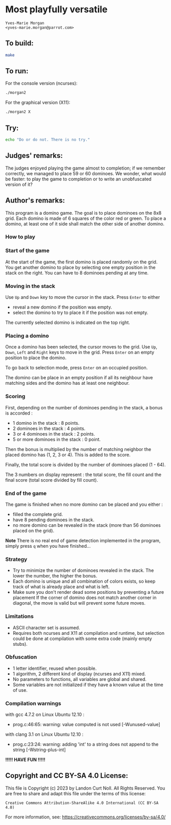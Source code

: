 # Most playfully versatile

    Yves-Marie Morgan  
    <yves-marie.morgan@parrot.com>  

## To build:

```sh
make
```

## To run:

For the console version (ncurses):

```sh
./morgan2
```

For the graphical version (X11):

```sh
./morgan2 X
```

## Try:

```sh
echo "Do or do not. There is no try."
```

## Judges' remarks:

The judges enjoyed playing the game almost to completion; if we remember correctly, 
we managed to place 59 or 60 dominoes. We wonder, what would be faster: to play the game to completion
or to write an unobfuscated version of it?

## Author's remarks:

This program is a domino game. The goal is to place dominoes on the 8x8 grid.
Each domino is made of 6 squares of the color red or green. To place a domino,
at least one of it side shall match the other side of another domino.

### How to play

### Start of the game

At the start of the game, the first domino is placed randomly on the grid. You
get another domino to place by selecting one empty position in the stack on the
right. You can have to 8 dominoes pending at any time.

### Moving in the stack

Use `Up` and `Down` key to move the cursor in the stack. Press `Enter` to either

* reveal a new domino if the position was empty.
* select the domino to try to place it if the position was not empty.

The currently selected domino is indicated on the top right.

### Placing a domino

Once a domino has been selected, the cursor moves to the grid. Use `Up`, `Down`,
`Left` and `Right` keys to move in the grid. Press `Enter` on an empty position
to place the domino.

To go back to selection mode, press `Enter` on an occupied position.

The domino can be place in an empty position if all its neighbour have matching
sides and the domino has at least one neighbour.

### Scoring

First, depending on the number of dominoes pending in the stack, a bonus is
accorded :
* 1 domino in the stack : 8 points.
* 2 dominoes in the stack : 4 points.
* 3 or 4 dominoes in the stack : 2 points.
* 5 or more dominoes in the stack : 0 point.

Then the bonus is multiplied by the number of matching neighbor the placed domino
has (1, 2, 3 or 4). This is added to the score.

Finally, the total score is divided by the number of dominoes placed (1 - 64).

The 3 numbers on display represent : the total score, the fill count and the
final score (total score divided by fill count).

### End of the game

The game is finished when no more domino can be placed and you either :
* filled the complete grid.
* have 8 pending dominoes in the stack.
* no more domino can be revealed in the stack (more than 56 dominoes placed on
  the grid).

**Note** There is no real end of game detection implemented in the program,
simply press `q` when you have finished...

### Strategy

* Try to minimize the number of dominoes revealed in the stack. The lower the number,
the higher the bonus.
* Each domino is unique and all combination of colors exists, so keep track
  of what is already place and what is left.
* Make sure you don't render dead some positions by preventing a future placement
  If the corner of domino does not match another corner in diagonal, the move
  is valid but will prevent some future moves.

### Limitations

* ASCII character set is assumed.
* Requires both ncurses and X11 at compilation and runtime, but selection could
  be done at compilation with some extra code (mainly empty stubs).

### Obfuscation

* 1 letter identifier, reused when possible.
* 1 algorithm, 2 different kind of display (ncurses and X11) mixed.
* No parameters to functions, all variables are global and shared.
* Some variables are not initialized if they have a known value at the time of use.

### Compilation warnings

with gcc 4.7.2 on Linux Ubuntu 12.10 :
* prog.c:46:65: warning: value computed is not used [-Wunused-value]

with clang 3.1 on Linux Ubuntu 12.10 :
* prog.c:23:24: warning: adding 'int' to a string does not append to the string [-Wstring-plus-int]

**!!!!! HAVE FUN !!!!!**

## Copyright and CC BY-SA 4.0 License:

This file is Copyright (c) 2023 by Landon Curt Noll.  All Rights Reserved.
You are free to share and adapt this file under the terms of this license:

    Creative Commons Attribution-ShareAlike 4.0 International (CC BY-SA 4.0)

For more information, see: https://creativecommons.org/licenses/by-sa/4.0/
